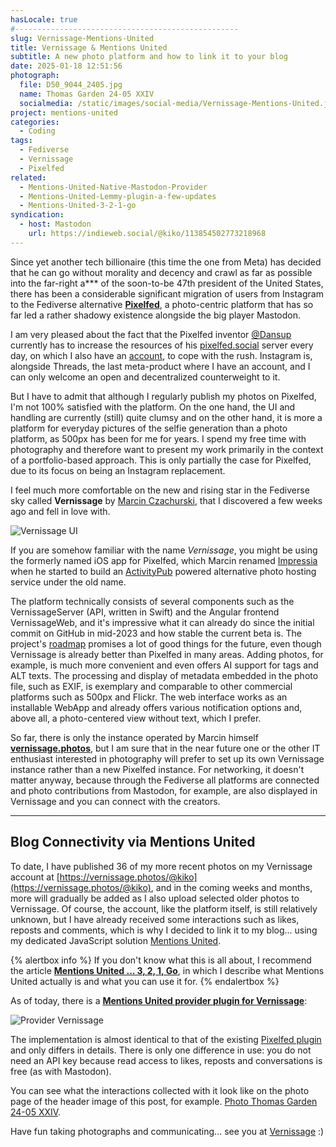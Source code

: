 ```yaml
---
hasLocale: true
#--------------------------------------------------
slug: Vernissage-Mentions-United
title: Vernissage & Mentions United
subtitle: A new photo platform and how to link it to your blog
date: 2025-01-18 12:51:56
photograph:
  file: D50_9044_2405.jpg
  name: Thomas Garden 24-05 XXIV
  socialmedia: /static/images/social-media/Vernissage-Mentions-United.jpg
project: mentions-united
categories:
  - Coding
tags:
  - Fediverse
  - Vernissage
  - Pixelfed
related:
  - Mentions-United-Native-Mastodon-Provider
  - Mentions-United-Lemmy-plugin-a-few-updates
  - Mentions-United-3-2-1-go
syndication:
  - host: Mastodon
    url: https://indieweb.social/@kiko/113854502773218968
---
```


Since yet another tech billionaire (this time the one from Meta) has decided that he can go without morality and decency and crawl as far as possible into the far-right a*** of the soon-to-be 47th president of the United States, there has been a considerable significant migration of users from Instagram to the Fediverse alternative [**Pixelfed**](https://github.com/pixelfed/pixelfed), a photo-centric platform that has so far led a rather shadowy existence alongside the big player Mastodon.

I am very pleased about the fact that the Pixelfed inventor [@Dansup](https://pixelfed.social/dansup) currently has to increase the resources of his [pixelfed.social](https://pixelfed.social) server every day, on which I also have an [account](https://pixelfed.social/kristofz), to cope with the rush. Instagram is, alongside Threads, the last meta-product where I have an account, and I can only welcome an open and decentralized counterweight to it.

But I have to admit that although I regularly publish my photos on Pixelfed, I'm not 100% satisfied with the platform. On the one hand, the UI and handling are currently (still) quite clumsy and on the other hand, it is more a platform for everyday pictures of the selfie generation than a photo platform, as 500px has been for me for years. I spend my free time with photography and therefore want to present my work primarily in the context of a portfolio-based approach. This is only partially the case for Pixelfed, due to its focus on being an Instagram replacement.

I feel much more comfortable on the new and rising star in the Fediverse sky called **Vernissage** by [Marcin Czachurski](https://vernissage.photos/@mczachurski), that I discovered a few weeks ago and fell in love with.

![Vernissage UI](/post/Vernissage-Mentions-United/vernissage-ui.png)

<!-- more -->

If you are somehow familiar with the name *Vernissage*, you might be using the formerly named iOS app for Pixelfed, which Marcin renamed [Impressia](https://apps.apple.com/de/app/impressia-for-pixelfed/id1663543216) when he started to build an [ActivityPub](https://en.wikipedia.org/wiki/ActivityPub) powered alternative photo hosting service under the old name.

The platform technically consists of several components such as the VernissageServer (API, written in Swift) and the Angular frontend VernissageWeb, and it's impressive what it can already do since the initial commit on GitHub in mid-2023 and how stable the current beta is. The project's [roadmap](https://github.com/orgs/VernissageApp/projects/2) promises a lot of good things for the future, even though Vernissage is already better than Pixelfed in many areas. Adding photos, for example, is much more convenient and even offers AI support for tags and ALT texts. The processing and display of metadata embedded in the photo file, such as EXIF, is exemplary and comparable to other commercial platforms such as 500px and Flickr. The web interface works as an installable WebApp and already offers various notification options and, above all, a photo-centered view without text, which I prefer.

So far, there is only the instance operated by Marcin himself **[vernissage.photos](https://vernissage.photos)**, but I am sure that in the near future one or the other IT enthusiast interested in photography will prefer to set up its own Vernissage instance rather than a new Pixelfed instance. For networking, it doesn't matter anyway, because through the Fediverse all platforms are connected and photo contributions from Mastodon, for example, are also displayed in Vernissage and you can connect with the creators.

---

## Blog Connectivity via Mentions United

To date, I have published 36 of my more recent photos on my Vernissage account at [https://vernissage.photos/@kiko](https://vernissage.photos/@kiko), and in the coming weeks and months, more will gradually be added as I also upload selected older photos to Vernissage. Of course, the account, like the platform itself, is still relatively unknown, but I have already received some interactions such as likes, reposts and comments, which is why I decided to link it to my blog... using my dedicated JavaScript solution [Mentions United](/projects/mentions-united/).

{% alertbox info %}
If you don't know what this is all about, I recommend the article [**Mentions United ... 3, 2, 1, Go**](/post/Mentions-United-3-2-1-go/), in which I describe what Mentions United actually is and what you can use it for.
{% endalertbox %}

As of today, there is a [**Mentions United provider plugin for Vernissage**](https://github.com/kristofzerbe/Mentions-United?tab=readme-ov-file#provider-vernissage):

![Provider Vernissage](post/Vernissage-Mentions-United/Provider-vernissage.png)

The implementation is almost identical to that of the existing [Pixelfed plugin](https://github.com/kristofzerbe/Mentions-United?tab=readme-ov-file#provider-pixelfed) and only differs in details. There is only one difference in use: you do not need an API key because read access to likes, reposts and conversations is free (as with Mastodon).

You can see what the interactions collected with it look like on the photo page of the header image of this post, for example. [Photo Thomas Garden 24-05 XXIV](/photos/D50_9044_2405/).

Have fun taking photographs and communicating... see you at [Vernissage](https://vernissage.photos) :)